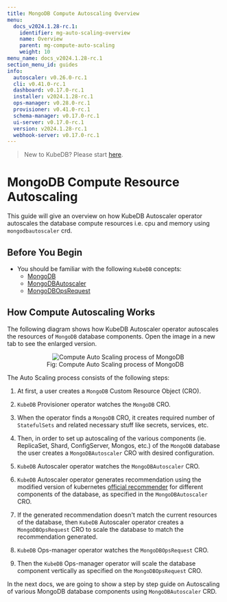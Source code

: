 ```yaml
---
title: MongoDB Compute Autoscaling Overview
menu:
  docs_v2024.1.28-rc.1:
    identifier: mg-auto-scaling-overview
    name: Overview
    parent: mg-compute-auto-scaling
    weight: 10
menu_name: docs_v2024.1.28-rc.1
section_menu_id: guides
info:
  autoscaler: v0.26.0-rc.1
  cli: v0.41.0-rc.1
  dashboard: v0.17.0-rc.1
  installer: v2024.1.28-rc.1
  ops-manager: v0.28.0-rc.1
  provisioner: v0.41.0-rc.1
  schema-manager: v0.17.0-rc.1
  ui-server: v0.17.0-rc.1
  version: v2024.1.28-rc.1
  webhook-server: v0.17.0-rc.1
---
```


> New to KubeDB? Please start [here](/docs/v2024.1.28-rc.1/README).

# MongoDB Compute Resource Autoscaling

This guide will give an overview on how KubeDB Autoscaler operator autoscales the database compute resources i.e. cpu and memory using `mongodbautoscaler` crd.

## Before You Begin

- You should be familiar with the following `KubeDB` concepts:
  - [MongoDB](/docs/v2024.1.28-rc.1/guides/mongodb/concepts/mongodb)
  - [MongoDBAutoscaler](/docs/v2024.1.28-rc.1/guides/mongodb/concepts/autoscaler)
  - [MongoDBOpsRequest](/docs/v2024.1.28-rc.1/guides/mongodb/concepts/opsrequest)

## How Compute Autoscaling Works

The following diagram shows how KubeDB Autoscaler operator autoscales the resources of `MongoDB` database components. Open the image in a new tab to see the enlarged version.

<figure align="center">
  <img alt="Compute Auto Scaling process of MongoDB" src="/docs/v2024.1.28-rc.1/images/mongodb/compute-process.svg">
<figcaption align="center">Fig: Compute Auto Scaling process of MongoDB</figcaption>
</figure>

The Auto Scaling process consists of the following steps:

1. At first, a user creates a `MongoDB` Custom Resource Object (CRO).

2. `KubeDB` Provisioner  operator watches the `MongoDB` CRO.

3. When the operator finds a `MongoDB` CRO, it creates required number of `StatefulSets` and related necessary stuff like secrets, services, etc.

4. Then, in order to set up autoscaling of the various components (ie. ReplicaSet, Shard, ConfigServer, Mongos, etc.) of the `MongoDB` database the user creates a `MongoDBAutoscaler` CRO with desired configuration.

5. `KubeDB` Autoscaler operator watches the `MongoDBAutoscaler` CRO.

6. `KubeDB` Autoscaler operator generates recommendation using the modified version of kubernetes [official recommender](https://github.com/kubernetes/autoscaler/tree/master/vertical-pod-autoscaler/pkg/recommender) for different components of the database, as specified in the `MongoDBAutoscaler` CRO.

7. If the generated recommendation doesn't match the current resources of the database, then `KubeDB` Autoscaler operator creates a `MongoDBOpsRequest` CRO to scale the database to match the recommendation generated.

8. `KubeDB` Ops-manager operator watches the `MongoDBOpsRequest` CRO.

9. Then the `KubeDB` Ops-manager operator will scale the database component vertically as specified on the `MongoDBOpsRequest` CRO.

In the next docs, we are going to show a step by step guide on Autoscaling of various MongoDB database components using `MongoDBAutoscaler` CRD.
